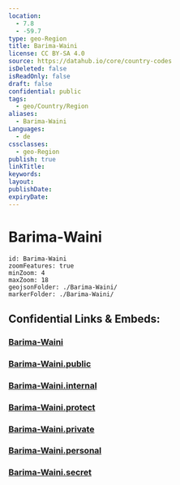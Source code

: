 ```yaml
---
location:
  - 7.8
  - -59.7
type: geo-Region
title: Barima-Waini
license: CC BY-SA 4.0
source: https://datahub.io/core/country-codes
isDeleted: false
isReadOnly: false
draft: false
confidential: public
tags:
  - geo/Country/Region
aliases:
  - Barima-Waini
Languages:
  - de
cssclasses:
  - geo-Region
publish: true
linkTitle:
keywords:
layout:
publishDate:
expiryDate:
---
```


# Barima-Waini

```leaflet
id: Barima-Waini
zoomFeatures: true 
minZoom: 4 
maxZoom: 18
geojsonFolder: ./Barima-Waini/
markerFolder: ./Barima-Waini/
```


## Confidential Links & Embeds: 

### [Barima-Waini](/_Standards/Earth/Continent/America~South/Guyana/Regions~Guyana/Barima-Waini.md) 

### [Barima-Waini.public](/_public/Earth/Continent/America~South/Guyana/Regions~Guyana/Barima-Waini.public.md) 

### [Barima-Waini.internal](/_internal/Earth/Continent/America~South/Guyana/Regions~Guyana/Barima-Waini.internal.md) 

### [Barima-Waini.protect](/_protect/Earth/Continent/America~South/Guyana/Regions~Guyana/Barima-Waini.protect.md) 

### [Barima-Waini.private](/_private/Earth/Continent/America~South/Guyana/Regions~Guyana/Barima-Waini.private.md) 

### [Barima-Waini.personal](/_personal/Earth/Continent/America~South/Guyana/Regions~Guyana/Barima-Waini.personal.md) 

### [Barima-Waini.secret](/_secret/Earth/Continent/America~South/Guyana/Regions~Guyana/Barima-Waini.secret.md)

